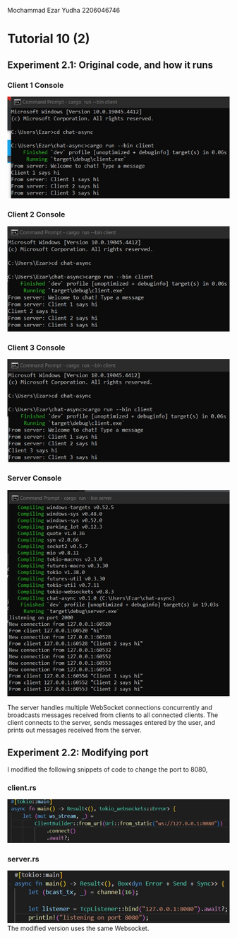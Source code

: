 Mochammad Ezar Yudha 2206046746
<h1>Tutorial 10 (2)</h1>
<h2>Experiment 2.1: Original code, and how it runs</h2>
<h3>Client 1 Console</h3>
<img src= "images/client1.jpg">
<h3>Client 2 Console</h3>
<img src= "images/client2.jpg">
<h3>Client 3 Console</h3>
<img src= "images/client3.jpg">
<h3>Server Console</h3>
<img src = "images/server.jpg">

The server handles multiple WebSocket connections concurrently and broadcasts messages received from clients to all connected clients. The client connects to the server, sends messages entered by the user, and prints out messages received from the server.

<h2>Experiment 2.2: Modifying port</h2>
I modified the following snippets of code to change the port to 8080,
<h3>client.rs</h3>
<img src= "images/client_rs.jpg">
<h3>server.rs</h3>
<img src= "images/server_rs.jpg">
The modified version uses the same Websocket.